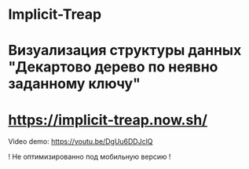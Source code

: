 # Implicit-Treap
# Визуализация структуры данных "Декартово дерево по неявно заданному ключу"
# https://implicit-treap.now.sh/
Video demo: https://youtu.be/DgUu6DDJclQ

! Не оптимизированно под мобильную версию !
